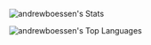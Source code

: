![andrewboessen's Stats](https://github-readme-stats.vercel.app/api?username=andrewboessen&theme=dark&show_icons=true&hide_border=true&count_private=true)

![andrewboessen's Top Languages](https://github-readme-stats.vercel.app/api/top-langs/?username=andrewboessen&theme=dark&show_icons=true&hide_border=true&layout=compact)

